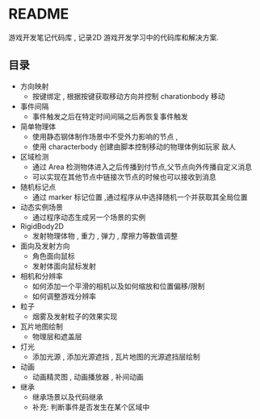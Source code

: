 # README

游戏开发笔记代码库 , 记录2D 游戏开发学习中的代码库和解决方案.

## 目录 

- 方向映射
	- 按键绑定 , 根据按键获取移动方向并控制 charationbody 移动
- 事件间隔
	- 事件触发之后在特定时间间隔之后再恢复事件触发
- 简单物理体
	- 使用静态钢体制作场景中不受外力影响的节点 , 
	- 使用 characterbody 创建由脚本控制移动的物理体例如玩家  敌人
- 区域检测
	- 通过 Area 检测物体进入之后传播到付节点,父节点向外传播自定义消息
	- 可以实现在其他节点中链接次节点的时候也可以接收到消息
- 随机标记点
	- 通过 marker 标记位置 ,通过程序从中选择随机一个并获取其全局位置
- 动态实例场景
	- 通过程序动态生成另一个场景的实例
- RigidBody2D 
	- 发射物理体物 , 重力 , 弹力 , 摩擦力等数值调整
- 面向及发射方向
	- 角色面向鼠标
	- 发射体面向鼠标发射
- 相机和分辨率
	- 如何添加一个平滑的相机以及如何缩放和位置偏移/限制
	- 如何调整游戏分辨率
- 粒子
	- 烟雾及发射粒子的效果实现
- 瓦片地图绘制
	- 物理层和遮盖层
- 灯光
	- 添加光源 , 添加光源遮挡 , 瓦片地图的光源遮挡层绘制
- 动画
	- 动画精灵图 , 动画播放器 , 补间动画
- 继承
	- 继承场景以及代码继承
	- 补充: 判断事件是否发生在某个区域中
